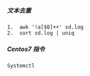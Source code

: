 ##### 文本去重

```
1.  awk '!a[$0]++' sd.log 
2.  sort sd.log | uniq
```

##### Centos7 指令

```
Systemctl 
```

